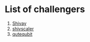 # List of challengers
1. [Shivay](https://github.com/shivaylamba)
2. [shivscaler](http://github.com/shivscaler)
3. [qutequbit](http://github.com/qutequbit)
